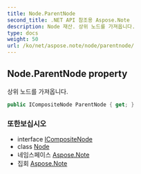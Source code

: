 ```yaml
---
title: Node.ParentNode
second_title: .NET API 참조용 Aspose.Note
description: Node 재산. 상위 노드를 가져옵니다.
type: docs
weight: 50
url: /ko/net/aspose.note/node/parentnode/
---
```

## Node.ParentNode property

상위 노드를 가져옵니다.

```csharp
public ICompositeNode ParentNode { get; }
```

### 또한보십시오

* interface [ICompositeNode](../../icompositenode/)
* class [Node](../)
* 네임스페이스 [Aspose.Note](../../node/)
* 집회 [Aspose.Note](../../../)


